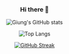 <div align="center">

### Hi there 👋

![Giung's GitHub stats](https://github-readme-stats.vercel.app/api?username=inandout-kr&show_icons=true&theme=tokyonight)


![Top Langs](https://github-readme-stats.vercel.app/api/top-langs/?username=inandout-kr&layout=compact&theme=tokyonight)

  
 [![GitHub Streak](https://streak-stats.demolab.com/?user=inandout-kr&theme=dark)](https://git.io/streak-stats)
  
<!--
**inandout-kr/inandout-kr** is a ✨ _special_ ✨ repository because its `README.md` (this file) appears on your GitHub profile.

Here are some ideas to get you started:

- 🔭 I’m currently working on ...
- 🌱 I’m currently learning ...
- 👯 I’m looking to collaborate on ...
- 🤔 I’m looking for help with ...
- 💬 Ask me about ...
- 📫 How to reach me: ...
- 😄 Pronouns: ...
- ⚡ Fun fact: ...
-->

  
  </div>

